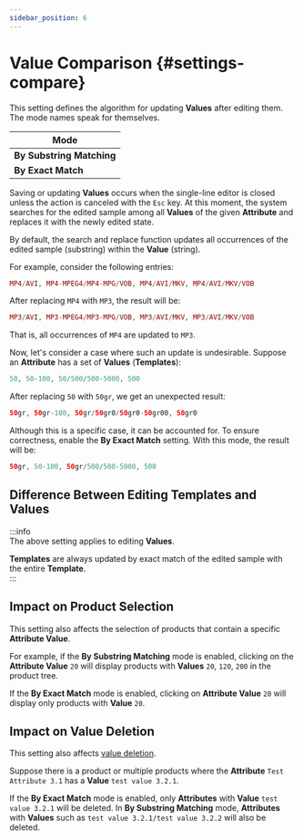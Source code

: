 ```yaml
---
sidebar_position: 6
---
```


# Value Comparison {#settings-compare}

This setting defines the algorithm for updating **Values** after editing them. The mode names speak for themselves.

| Mode |
| --- |
| **By Substring Matching** |
| **By Exact Match** |

Saving or updating **Values** occurs when the single-line editor is closed unless the action is canceled with the `Esc` key. At this moment, the system searches for the edited sample among all **Values** of the given **Attribute** and replaces it with the newly edited state.  

By default, the search and replace function updates all occurrences of the edited sample (substring) within the **Value** (string).  

For example, consider the following entries:

```php
MP4/AVI, MP4-MPEG4/MP4-MPG/VOB, MP4/AVI/MKV, MP4/AVI/MKV/VOB
```

After replacing `MP4` with `MP3`, the result will be:

```php
MP3/AVI, MP3-MPEG4/MP3-MPG/VOB, MP3/AVI/MKV, MP3/AVI/MKV/VOB
```

That is, all occurrences of `MP4` are updated to `MP3`.

Now, let's consider a case where such an update is undesirable. Suppose an **Attribute** has a set of **Values** (**Templates**):

```php
50, 50-100, 50/500/500-5000, 500
```

After replacing `50` with `50gr`, we get an unexpected result:

```php
50gr, 50gr-100, 50gr/50gr0/50gr0-50gr00, 50gr0
```

Although this is a specific case, it can be accounted for. To ensure correctness, enable the **By Exact Match** setting. With this mode, the result will be:

```php
50gr, 50-100, 50gr/500/500-5000, 500
```

## Difference Between Editing **Templates** and **Values**

:::info  
The above setting applies to editing **Values**.  

**Templates** are always updated by exact match of the edited sample with the entire **Template**.  
:::

## Impact on Product Selection

This setting also affects the selection of products that contain a specific **Attribute Value**.

For example, if the **By Substring Matching** mode is enabled, clicking on the **Attribute Value** `20`
will display products with **Values** `20`, `120`, `200` in the product tree.

If the **By Exact Match** mode is enabled, clicking on **Attribute Value** `20`
will display only products with **Value** `20`.

## Impact on **Value** Deletion

This setting also affects [value deletion](module-features/delete-value).

Suppose there is a product or multiple products where the **Attribute** `Test Attribute 3.1` has a **Value** `test value 3.2.1`.

If the **By Exact Match** mode is enabled, only **Attributes** with **Value** `test value 3.2.1` will be deleted.
In **By Substring Matching** mode, **Attributes** with **Values** such as `test value 3.2.1/test value 3.2.2` will also be deleted.

